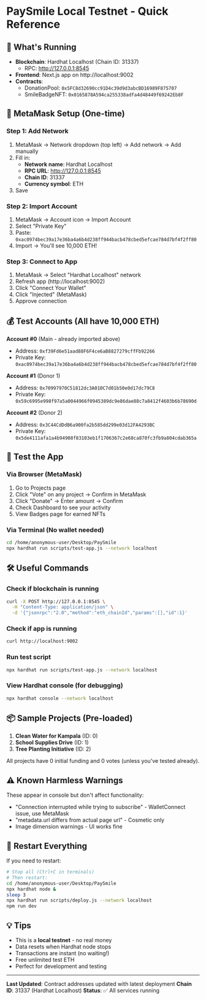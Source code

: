 # PaySmile Local Testnet - Quick Reference

## 🎯 What's Running

- **Blockchain**: Hardhat Localhost (Chain ID: 31337)
  - RPC: http://127.0.0.1:8545
- **Frontend**: Next.js app on http://localhost:9002
- **Contracts**:
  - DonationPool: `0x5FC8d32690cc91D4c39d9d3abcBD16989F875707`
  - SmileBadgeNFT: `0x0165878A594ca255338adfa4d48449f69242Eb8F`

## 🦊 MetaMask Setup (One-time)

### Step 1: Add Network

1. MetaMask → Network dropdown (top left) → Add network → Add manually
2. Fill in:
   - **Network name**: Hardhat Localhost
   - **RPC URL**: http://127.0.0.1:8545
   - **Chain ID**: 31337
   - **Currency symbol**: ETH
3. Save

### Step 2: Import Account

1. MetaMask → Account icon → Import Account
2. Select "Private Key"
3. Paste: `0xac0974bec39a17e36ba4a6b4d238ff944bacb478cbed5efcae784d7bf4f2ff80`
4. Import → You'll see 10,000 ETH!

### Step 3: Connect to App

1. MetaMask → Select "Hardhat Localhost" network
2. Refresh app (http://localhost:9002)
3. Click "Connect Your Wallet"
4. Click "Injected" (MetaMask)
5. Approve connection

## 💰 Test Accounts (All have 10,000 ETH)

**Account #0** (Main - already imported above)

- Address: `0xf39Fd6e51aad88F6F4ce6aB8827279cffFb92266`
- Private Key: `0xac0974bec39a17e36ba4a6b4d238ff944bacb478cbed5efcae784d7bf4f2ff80`

**Account #1** (Donor 1)

- Address: `0x70997970C51812dc3A010C7d01b50e0d17dc79C8`
- Private Key: `0x59c6995e998f97a5a0044966f0945389dc9e86dae88c7a8412f4603b6b78690d`

**Account #2** (Donor 2)

- Address: `0x3C44CdDdB6a900fa2b585dd299e03d12FA4293BC`
- Private Key: `0x5de4111afa1a4b94908f83103eb1f1706367c2e68ca870fc3fb9a804cdab365a`

## 🚀 Test the App

### Via Browser (MetaMask)

1. Go to Projects page
2. Click "Vote" on any project → Confirm in MetaMask
3. Click "Donate" → Enter amount → Confirm
4. Check Dashboard to see your activity
5. View Badges page for earned NFTs

### Via Terminal (No wallet needed)

```bash
cd /home/anonymous-user/Desktop/PaySmile
npx hardhat run scripts/test-app.js --network localhost
```

## 🛠️ Useful Commands

### Check if blockchain is running

```bash
curl -X POST http://127.0.0.1:8545 \
  -H "Content-Type: application/json" \
  -d '{"jsonrpc":"2.0","method":"eth_chainId","params":[],"id":1}'
```

### Check if app is running

```bash
curl http://localhost:9002
```

### Run test script

```bash
npx hardhat run scripts/test-app.js --network localhost
```

### View Hardhat console (for debugging)

```bash
npx hardhat console --network localhost
```

## 📦 Sample Projects (Pre-loaded)

1. **Clean Water for Kampala** (ID: 0)
2. **School Supplies Drive** (ID: 1)
3. **Tree Planting Initiative** (ID: 2)

All projects have 0 initial funding and 0 votes (unless you've tested already).

## ⚠️ Known Harmless Warnings

These appear in console but don't affect functionality:

- "Connection interrupted while trying to subscribe" - WalletConnect issue, use MetaMask
- "metadata.url differs from actual page url" - Cosmetic only
- Image dimension warnings - UI works fine

## 🔄 Restart Everything

If you need to restart:

```bash
# Stop all (Ctrl+C in terminals)
# Then restart:
cd /home/anonymous-user/Desktop/PaySmile
npx hardhat node &
sleep 3
npx hardhat run scripts/deploy.js --network localhost
npm run dev
```

## 💡 Tips

- This is a **local testnet** - no real money
- Data resets when Hardhat node stops
- Transactions are instant (no waiting!)
- Free unlimited test ETH
- Perfect for development and testing

---

**Last Updated**: Contract addresses updated with latest deployment
**Chain ID**: 31337 (Hardhat Localhost)
**Status**: ✅ All services running
